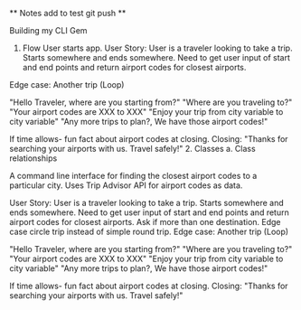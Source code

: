 ** Notes add to test git push **

Building my CLI Gem

<!-- 1. Planning the gem, imagine the interface
2. Start with a project structure= GOOGLE
3. Start with the entry point- the file run
4. force that to build the CLI interface
5. Stub out the interface
6. Start making things real
7. Discover objects
8. Program -->

1. Flow
User starts app. 
User Story: User is a traveler looking to take a trip. 
Starts somewhere and ends somewhere. 
Need to get user input of start and end points and return airport codes for closest airports.
<!-- Ask if more than one destination.  -->
<!-- Edge case circle trip instead of simple round trip.  -->
Edge case: Another trip (Loop)

"Hello Traveler, where are you starting from?"
"Where are you traveling to?"
"Your airport codes are XXX to XXX"
"Enjoy your trip from city variable to city variable"
"Any more trips to plan?, We have those airport codes!"

If time allows- fun fact about airport codes at closing.
Closing: "Thanks for searching your airports with us. Travel safely!"
2. Classes
    a. Class relationships


A command line interface for finding the closest airport codes to a particular city. Uses Trip Advisor API for airport codes as data.

User Story: User is a traveler looking to take a trip. 
Starts somewhere and ends somewhere. 
Need to get user input of start and end points and return airport codes for closest airports.
Ask if more than one destination. 
Edge case circle trip instead of simple round trip. 
Edge case: Another trip (Loop)

"Hello Traveler, where are you starting from?"
"Where are you traveling to?"
"Your airport codes are XXX to XXX"
"Enjoy your trip from city variable to city variable"
"Any more trips to plan?, We have those airport codes!"

If time allows- fun fact about airport codes at closing.
Closing: "Thanks for searching your airports with us. Travel safely!"

<!-- BUGS LIST:
Whitefish breaks the program
Smyrna breaks the program
Need to find a way to display an error message if no data??? -->



